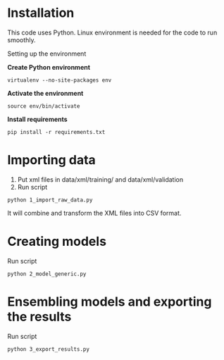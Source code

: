 Installation
========================

This code uses Python. Linux environment is needed for the code to run smoothly.

Setting up the environment

**Create Python environment** 
```
virtualenv --no-site-packages env
```

**Activate the environment**
```
source env/bin/activate
```

**Install requirements**
```
pip install -r requirements.txt
```

Importing data
========================

1. Put xml files in data/xml/training/ and data/xml/validation
2. Run script

```
python 1_import_raw_data.py
```

It will combine and transform the XML files into CSV format.


Creating models
========================

Run script

```
python 2_model_generic.py
```

Ensembling models and exporting the results
========================

Run script

```
python 3_export_results.py
```